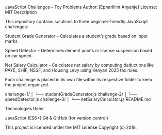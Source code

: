 JavaScript Challenges – Toy Problems
Author: [Epharihim Anyanje]
License: MIT
Description

This repository contains solutions to three beginner-friendly JavaScript challenges:

Student Grade Generator – Calculates a student’s grade based on input marks.

Speed Detector – Determines demerit points or license suspension based on car speed.

Net Salary Calculator – Calculates net salary by computing deductions like PAYE, SHIF, NSSF, and Housing Levy using Kenyan 2025 tax rules.

Each challenge is placed in its own file within its respective folder to keep the project organized.

challenge-1/
│ └── studentGradeGenerator.js
challenge-2/
│ └── speedDetector.js
challenge-3/
│ └── netSalaryCalculator.js
README.md

Technologies Used

JavaScript (ES6+)
Git & GitHub (for version control)

This project is licensed under the MIT License
Copyright (c) 2018.
